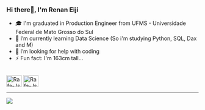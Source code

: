 ### Hi there👋, I'm Renan Eiji 
- 🎓 I'm graduated in Production Engineer from UFMS - Universidade Federal de Mato Grosso do Sul
- 🌱 I’m currently learning Data Science (So i'm studying Python, SQL, Dax and M)
- 🤔 I’m looking for help with coding
- ⚡ Fun fact: I'm 163cm tall...

<div style="display: inline_block"><br>
  <img align="center" alt="Rafa-Js" height="30" width="40" src="https://cdn.jsdelivr.net/gh/devicons/devicon@latest/icons/python/python-original.svg">
  <img align="center" alt="Rafa-Js" height="30" width="40" src="https://cdn.jsdelivr.net/gh/devicons/devicon@latest/icons/microsoftsqlserver/microsoftsqlserver-original.svg" />
          
</div>

________________________________________________

<div> 
  
  <a href="https://www.linkedin.com/in/renan-watanabe-59141b232/" target="_blank"><img src="https://img.shields.io/badge/-LinkedIn-%230077B5?style=for-the-badge&logo=linkedin&logoColor=white" target="_blank"></a> 

</div>
